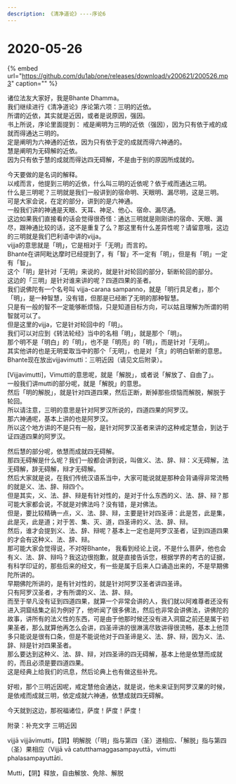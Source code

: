 ```yaml
---
description: 《清净道论》----序论6
---
```


# 2020-05-26

{% embed url="https://github.com/du1ab/one/releases/download/v200621/200526.mp3" caption="" %}

诸位法友大家好，我是Bhante Dhamma。  
我们继续进行《清净道论》序论第六项：三明的近依。  
所谓的近依，其实就是近因，或者是说原因，强因。  
书上所说，序论里面提到： 戒是阐明为三明的近依（强因），因为只有依于戒的成就而得通达三明的。  
定是阐明为六神通的近依，因为只有依于定的成就而得六神通的。  
慧是阐明为无碍解的近依。  
因为只有依于慧的成就而得达四无碍解，不是由于别的原因所成就的。

今天要做的是名词的解释。  
以戒而言，他提到三明的近依，什么叫三明的近依呢？依于戒而通达三明。  
什么是三明呢？三明就是我们一般讲到的宿命明、天眼明、漏尽明，这是三明。  
可是大家会说，在定的部分，讲到的是六神通。  
一般我们讲的神通是天眼、天耳、神足、他心、宿命、漏尽通。  
这边如果我们直接看的话会觉得很奇怪：通达三明就是刚刚讲的宿命、天眼、漏尽，跟神通比较的话，这不是重复了么？那这里有什么差异性呢？请留意哦，这边的三明就是我们巴利语中讲的vijja。  
vijja的意思就是「明」，它是相对于「无明」而言的。  
Bhante在讲阿毗达摩时已经提到了，有「智」不一定有「明」，但是有「明」一定有「智」。  
这个「明」是针对「无明」来说的，就是针对轮回的部分，斩断轮回的部分。  
这边的「三明」是针对谁来讲的呢？四道四果的圣者。  
我们说佛陀有一个名号叫 vijja-carana sampanno，就是「明行具足者」，那个「明」，是一种智慧，没有错，但那是已经断了无明的那种智慧。  
只是有一般的智不一定能够断烦恼，只是知道目标方向，可以姑且理解为所谓的明智就可以了。  
但是这里的vijja，它是针对轮回中的「明」。  
我们可以对应到《转法轮经》当中的名相「明」，就是那个「明」。  
那个明不是「明白」的「明」，也不是「明亮」的「明」，而是针对「无明」。  
其实他讲的也是无明爱取当中的那个「无明」，也是对「贪」的明白斩断的意思。  
Bhante现在放出vijjavimutti：三明近因（请见文后附录）。

\[Vijjavimutti\]，Vimutti的意思呢，就是「解脱」，或者说「解放了、自由了」。  
一般我们讲mutti的部分呢，就是「解脱」的意思。  
然后「明的解脱」，就是针对四道四果，然后正断，断掉那些烦恼而解脱，解脱于轮回。  
所以请注意，三明的意思是针对阿罗汉所说的，四道四果的阿罗汉。  
那六神通呢，基本上讲的也是阿罗汉。  
所以这个地方讲的不是只有一般，是针对阿罗汉圣者来讲的这种戒定慧会，到达于证四道四果的阿罗汉。

然后慧的部分呢，依慧而成就四无碍解。  
那四无碍解是什么呢？我们一般都会讲到说，叫做义、法、辞、辩：义无碍解，法无碍解，辞无碍解，辩才无碍解。  
然后大家就是说，在我们传统汉语系当中，大家可能说就是那种会背诵得非常流畅的就是义、法、辞、辩四个。  
但是其实，义、法、辞、辩是有针对性的，是对于什么东西的义、法、辞、辩？那可能大家都会说，不就是对佛法吗？没有错，是对佛法。  
但是，要比较精确一点，义、法、辞、辩，主要是针对四圣谛：此是苦，此是集，此是灭，此是道；对于苦、集、灭、道，四圣谛的义、法、辞、辩。  
然后，谁才会提到义、法、辞、辩呢？基本上一定也是阿罗汉圣者，证到四道四果的才会有这种义、法、辞、辩。  
那可能大家会觉得说，不对呀Bhante， 我看到经论上说，不是什么菩萨，他也会有义、法、辞、辩吗？我这边很抱歉，就是直接告诉您，根据学界的考古的证据，有科学印证的，那些后来的经文，有一些是属于后来人口诵造出来的，不是早期佛陀所讲的。  
早期佛陀所讲的，是有针对性的，就是针对阿罗汉圣者讲四圣谛。  
只有阿罗汉圣者，才有所谓的义、法、辞、辩。  
而至于举凡没有证到四道四果，就算一个非常会讲的人，我们就以阿难尊者还没有进入洞窟结集之前为例好了，他听闻了很多佛法，然后也非常会讲佛法，讲佛陀的故事，讲所有的法义性的东西，可是由于他那时候还没有进入洞窟之前还是属于初果圣者，那么就算他再怎么会讲，四圣谛讲的很淋漓尽致讲得很流畅，基本上他顶多只能说是很有口条，但是不能说他对于四圣谛是义、法、辞、辩，因为义、法、辞、辩是针对四果圣者。  
那么要达到这种义、法、辞、辩，对四圣谛的四无碍解，基本上他是依慧而成就的，而且必须是要四道四果。  
这是经典上给我们的讯息，然后论典上也有做这些补充。

好啦，那个三明近因呢，戒定慧他会通达，就是说，他未来证到阿罗汉果的时候，是依戒而成就三明，依定成就六神通，依慧成就四无碍解。

今天就到这边，那祝福诸位，萨度！萨度！萨度！

附录：补充文字 三明近因

vijjā vijjāvimutti，【阴】明解脱（「明」指与第四（圣）道相应、「解脱」指与第四（圣）果相应（Vijjā vā catutthamaggasampayuttā，vimutti phalasampayuttāti．

Mutti，【阴】释放，自由解放、免除、解脱

